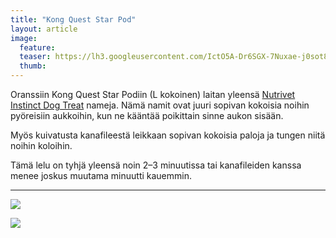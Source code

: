 ```yaml
---
title: "Kong Quest Star Pod"
layout: article
image:
  feature:
  teaser: https://lh3.googleusercontent.com/IctO5A-Dr6SGX-7Nuxae-j0sot83GrjF7Ego2-7C1g0=w245
  thumb:
---
```


Oranssiin Kong Quest Star Podiin (L kokoinen) laitan yleensä [Nutrivet Instinct Dog Treat](http://www.zooplus.fi/esearch.htm#q=dog%20treat) nameja. Nämä namit ovat juuri sopivan kokoisia noihin pyöreisiin aukkoihin, kun ne kääntää poikittain sinne aukon sisään.

Myös kuivatusta kanafileestä leikkaan sopivan kokoisia paloja ja tungen niitä noihin koloihin.

Tämä lelu on tyhjä yleensä noin 2–3 minuutissa tai kanafileiden kanssa menee joskus muutama minuutti kauemmin.

---

![](https://lh3.googleusercontent.com/IFWTwLqG36JhuK_xBcQJRu8NYmSICHnGu4w4SCJrsNY=w800)

![](https://lh3.googleusercontent.com/N1U72dZkkBl3hF01ay2GJ2dBs_5F1uJzbNchjvZMujY=w800)
